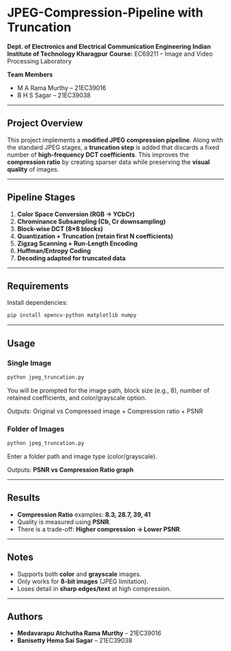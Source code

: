 # JPEG-Compression-Pipeline with Truncation

**Dept. of Electronics and Electrical Communication Engineering** **Indian Institute of Technology Kharagpur** **Course:** EC69211 – Image and Video Processing Laboratory  

**Team Members** 
- M A Rama Murthy – 21EC39016  
- B H S Sagar – 21EC39038  

---

## Project Overview
This project implements a **modified JPEG compression pipeline**. Along with the standard JPEG stages, a **truncation step** is added that discards a fixed number of **high-frequency DCT coefficients**. This improves the **compression ratio** by creating sparser data while preserving the **visual quality** of images.

---

## Pipeline Stages
1. **Color Space Conversion (RGB → YCbCr)**
2. **Chrominance Subsampling (Cb, Cr downsampling)**
3. **Block-wise DCT (8×8 blocks)**
4. **Quantization + Truncation (retain first N coefficients)**
5. **Zigzag Scanning + Run-Length Encoding**
6. **Huffman/Entropy Coding**
7. **Decoding adapted for truncated data**

---

## Requirements
Install dependencies:
```bash
pip install opencv-python matplotlib numpy
````

-----

## Usage

### Single Image

```bash
python jpeg_truncation.py
```

You will be prompted for the image path, block size (e.g., 8), number of retained coefficients, and color/grayscale option.

Outputs: Original vs Compressed image + Compression ratio + PSNR

### Folder of Images

```bash
python jpeg_truncation.py
```

Enter a folder path and image type (color/grayscale).

Outputs: **PSNR vs Compression Ratio graph**

-----

## Results

  * **Compression Ratio** examples: **8.3, 28.7, 39, 41**
  * Quality is measured using **PSNR**.
  * There is a trade-off: **Higher compression → Lower PSNR**.

-----

## Notes

  * Supports both **color** and **grayscale** images.
  * Only works for **8-bit images** (JPEG limitation).
  * Loses detail in **sharp edges/text** at high compression.

-----

## Authors

  * **Medavarapu Atchutha Rama Murthy** – 21EC39016
  * **Banisetty Hema Sai Sagar** – 21EC39038

